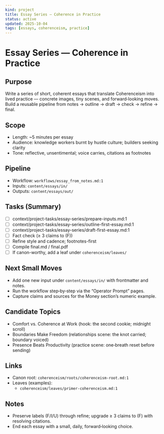 ```yaml
---
kind: project
title: Essay Series — Coherence in Practice
status: active
updated: 2025-10-04
tags: [essays, coherenceism, practice]
---
```


# Essay Series — Coherence in Practice

## Purpose
Write a series of short, coherent essays that translate Coherenceism into lived practice — concrete images, tiny scenes, and forward‑looking moves. Build a reusable pipeline from notes → outline → draft → check → refine → final.

## Scope
- Length: ~5 minutes per essay
- Audience: knowledge workers burnt by hustle culture; builders seeking clarity
- Tone: reflective, unsentimental; voice carries, citations as footnotes

## Pipeline
- Workflow: `workflows/essay_from_notes.md:1`
- Inputs: `content/essays/in/`
- Outputs: `content/essays/out/`

## Tasks (Summary)
- [ ] context/project-tasks/essay-series/prepare-inputs.md:1
- [ ] context/project-tasks/essay-series/outline-first-essay.md:1
- [ ] context/project-tasks/essay-series/draft-first-essay.md:1
- [ ] Fact check (≥ 3 claims to (F))
- [ ] Refine style and cadence; footnotes-first
- [ ] Compile final.md / final.pdf
- [ ] If canon-worthy, add a leaf under `coherenceism/leaves/`

## Next Small Moves
- Add one new input under `content/essays/in/` with frontmatter and notes.
- Run the workflow step‑by‑step via the “Operator Prompt” pages.
- Capture claims and sources for the Money section’s numeric example.

## Candidate Topics
- Comfort vs. Coherence at Work (hook: the second cookie; midnight scroll)
- Boundaries Make Freedom (relationships scene: the knot carried; boundary voiced)
- Presence Beats Productivity (practice scene: one‑breath reset before sending)

## Links
- Canon root: `coherenceism/roots/coherenceism-root.md:1`
- Leaves (examples):
  - `coherenceism/leaves/primer-coherenceism.md:1`

## Notes
- Preserve labels (F/I/U) through refine; upgrade ≥ 3 claims to (F) with resolving citations.
- End each essay with a small, daily, forward‑looking choice.
